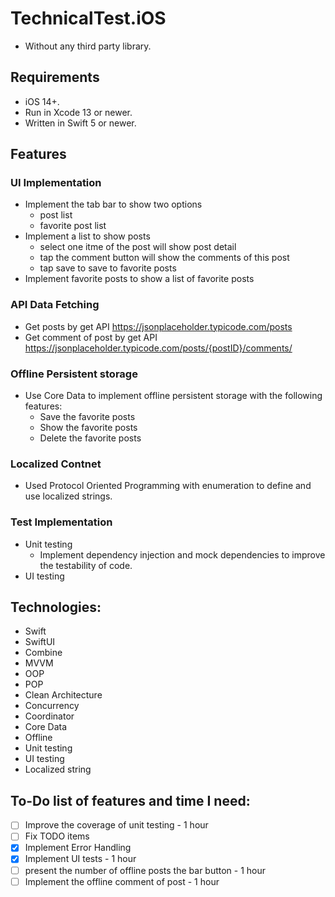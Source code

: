 # TechnicalTest.iOS
* Without any third party library.

## Requirements
- iOS 14+.
- Run in Xcode 13 or newer.
- Written in Swift 5 or newer.

## Features
### UI Implementation
- Implement the tab bar to show two options
  - post list
  - favorite post list
- Implement a list to show posts
  - select one itme of the post will show post detail
  - tap the comment button will show the comments of this post
  - tap save to save to favorite posts
- Implement favorite posts to show a list of favorite posts
### API Data Fetching
- Get posts by get API https://jsonplaceholder.typicode.com/posts
- Get comment of post by get API https://jsonplaceholder.typicode.com/posts/{postID}/comments/
### Offline Persistent storage
- Use Core Data to implement offline persistent storage with the following features:
  - Save the favorite posts
  - Show the favorite posts
  - Delete the favorite posts
### Localized Contnet
- Used Protocol Oriented Programming with enumeration to define and use localized strings.
### Test Implementation
- Unit testing
  - Implement dependency injection and mock dependencies to improve the testability of code.
- UI testing

## Technologies:
- Swift
- SwiftUI
- Combine
- MVVM
- OOP
- POP
- Clean Architecture
- Concurrency
- Coordinator
- Core Data
- Offline
- Unit testing
- UI testing
- Localized string

## To-Do list of features and time I need:
- [ ] Improve the coverage of unit testing - 1 hour
- [ ] Fix TODO items
- [x] Implement Error Handling
- [x] Implement UI tests - 1 hour
- [ ] present the number of offline posts the bar button - 1 hour
- [ ] Implement the offline comment of post - 1 hour
